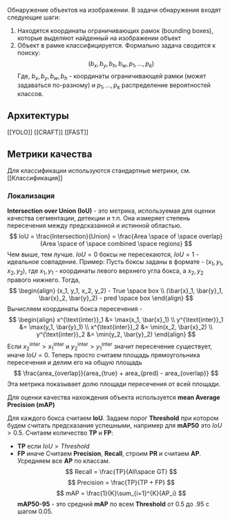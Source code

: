 Обнаружение объектов на изображении.
В задачи обнаружения входят следующие шаги:
1. Находятся координаты ограничивающих рамок (bounding boxes), которые выделяют найденный на изображении объект
2. Объект в рамке классифицируется.
Формально задача сводится к поиску:
$$
(b_x, b_y, b_h, b_w, p_1, ..., p_k)
$$
Где, $b_x, b_y, b_w, b_h$ - координаты ограничивающей рамки (может задаваться по-разному) и $p_1, ..., p_k$ распределение вероятностей классов.
## Архитектуры

[[YOLO]]
[[CRAFT]]
[[FAST]]

## Метрики качества

Для классификации используются стандартные метрики, см. [[Классификация]]
### Локализация

**Intersection over Union (IoU)** - это метрика, используемая для оценки качества сегментации, детекции и т.п. Она измеряет степень пересечения между предсказанной и истинной областью. 
$$
IoU = \frac{Intersection}{Union} = \frac{Area \space of \space overlap}{Area \space of \space combined \space regions}
$$
Чем выше, тем лучше. $IoU=0$ боксы не пересекаются, $IoU=1$ - идеальное совпадение. 
Пример: 
Пусть боксы заданы в формате - $(x_1, y_1, x_2, y_2)$, где $x_1, y_1$ - координаты левого верхнего угла бокса, а $x_2, y_2$ правого нижнего. Тогда, 
$$
\begin{align}
(x_1, y_1, x_2, y_2) - True \space box  \\
(\bar{x}_1, \bar{y}_1, \bar{x}_2, \bar{y}_2) - pred \space box
\end{align}
$$
Вычисляем координаты бокса пересечения - 
$$
\begin{align}
x^{\text{inter}}_1 &= \max(x_1, \bar{x}_1) \\
y^{\text{inter}}_1 &= \max(y_1, \bar{y}_1) \\
x^{\text{inter}}_2 &= \min(x_2, \bar{x}_2) \\
y^{\text{inter}}_2 &= \min(y_2, \bar{y}_2)
\end{align}
$$
Если $x^{\text{inter}}_2 > x^{\text{inter}}_1$ и $y^{\text{inter}}_2 > y^{\text{inter}}_1$ значит пересечение существует, иначе $IoU = 0$. 
Теперь просто считаем площадь прямоугольника пересечения и делим его на общую площадь 
$$
\frac{area_{overlap}}{area_{true} + area_{pred} - area_{overlap}}
$$
Эта метрика показывает долю площади пересечения от всей площади.

Для оценки качества нахождения объекта используется **mean Average Precision (mAP)**

Для каждого бокса считаем **IoU**. Задаем порог **Threshold** при котором будем считать предсказания успешными, например для **mAP50** это $IoU>0.5$.
Считаем количество **TP** и **FP**:
- **TP** если $IoU>Threshold$
- **FP** иначе
Считаем **Precision**, **Recall**, строим **PR** и считаем **AP**. Усредняем все **AP** по классам.
$$
Recall = \frac{TP}{All\space GT}
$$
$$
Precision = \frac{TP}{TP + FP}
$$
$$
mAP = \frac{1}{K}\sum_{i=1}^{K}{AP_i}
$$
**mAP50-95** - это средний **mAP** по всем **Threshold** от 0.5 до .95 с шагом 0.05.

